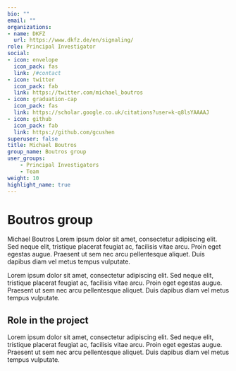 ```yaml
---
bio: ""
email: ""
organizations:
- name: DKFZ
  url: https://www.dkfz.de/en/signaling/
role: Principal Investigator
social:
- icon: envelope
  icon_pack: fas
  link: /#contact
- icon: twitter
  icon_pack: fab
  link: https://twitter.com/michael_boutros
- icon: graduation-cap
  icon_pack: fas
  link: https://scholar.google.co.uk/citations?user=k-q8lsYAAAAJ
- icon: github
  icon_pack: fab
  link: https://github.com/gcushen
superuser: false
title: Michael Boutros
group_name: Boutros group
user_groups:
    - Principal Investigators
    - Team
weight: 10
highlight_name: true
---
```


# Boutros group

Michael Boutros Lorem ipsum dolor sit amet, consectetur adipiscing elit. Sed neque elit, tristique placerat feugiat ac, facilisis vitae arcu. Proin eget egestas augue. Praesent ut sem nec arcu pellentesque aliquet. Duis dapibus diam vel metus tempus vulputate.

Lorem ipsum dolor sit amet, consectetur adipiscing elit. Sed neque elit, tristique placerat feugiat ac, facilisis vitae arcu. Proin eget egestas augue. Praesent ut sem nec arcu pellentesque aliquet. Duis dapibus diam vel metus tempus vulputate.

## Role in the project

Lorem ipsum dolor sit amet, consectetur adipiscing elit. Sed neque elit, tristique placerat feugiat ac, facilisis vitae arcu. Proin eget egestas augue. Praesent ut sem nec arcu pellentesque aliquet. Duis dapibus diam vel metus tempus vulputate.
